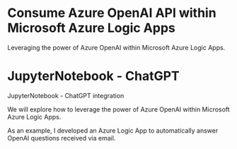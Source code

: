 # Consume Azure OpenAI API within Microsoft Azure Logic Apps
Leveraging the power of Azure OpenAI within Microsoft Azure Logic Apps.

# JupyterNotebook - ChatGPT
JupyterNotebook - ChatGPT integration

We will explore how to leverage the power of Azure OpenAI within Microsoft Azure Logic Apps.

As an example, I developed an Azure Logic App to automatically answer OpenAI questions received via email.
